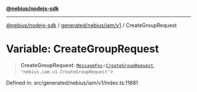 [**@nebius/nodejs-sdk**](../../../../../README.md)

***

[@nebius/nodejs-sdk](../../../../../README.md) / [generated/nebius/iam/v1](../README.md) / CreateGroupRequest

# Variable: CreateGroupRequest

> **CreateGroupRequest**: [`MessageFns`](../../../../../runtime/protos/core/interfaces/MessageFns.md)\<[`CreateGroupRequest`](../interfaces/CreateGroupRequest.md), `"nebius.iam.v1.CreateGroupRequest"`\>

Defined in: src/generated/nebius/iam/v1/index.ts:11681
